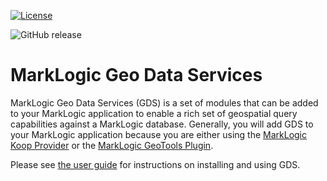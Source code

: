 [![License](https://img.shields.io/badge/License-Apache%202.0-blue.svg?style=social)](https://opensource.org/licenses/Apache-2.0)

![GitHub release](https://img.shields.io/github/release/marklogic/marklogic-geo-data-services.svg?style=social)

# MarkLogic Geo Data Services

MarkLogic Geo Data Services (GDS) is a set of modules that can be added to your MarkLogic application to enable a rich
set of geospatial query capabilities against a MarkLogic database. Generally, you will add GDS to your MarkLogic 
application because you are either using the 
[MarkLogic Koop Provider](https://github.com/koopjs/koop-provider-marklogic) or the 
[MarkLogic GeoTools Plugin](https://github.com/marklogic-community/marklogic-geotools-plugin). 

Please see [the user guide](https://marklogic.github.io/marklogic-geo-data-services/) for 
instructions on installing and using GDS. 
